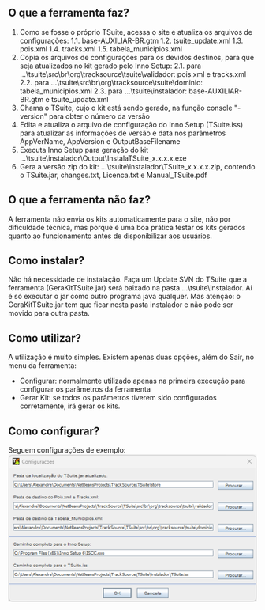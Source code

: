 ## O que a ferramenta faz?
1. Como se fosse o próprio TSuite, acessa o site e atualiza os arquivos de configurações:
     1.1. base-AUXILIAR-BR.gtm
     1.2. tsuite_update.xml
     1.3. pois.xml
     1.4. tracks.xml
     1.5. tabela_municipios.xml
2. Copia os arquivos de configurações para os devidos destinos, para que seja atualizados no kit gerado pelo Inno Setup:
     2.1. para ...\tsuite\src\br\org\tracksource\tsuite\validador: pois.xml e tracks.xml
     2.2. para ...\tsuite\src\br\org\tracksource\tsuite\dominio: tabela_municipios.xml
     2.3. para ...\tsuite\instalador: base-AUXILIAR-BR.gtm e tsuite_update.xml
4. Chama o TSuite, cujo o kit está sendo gerado, na função console "-version" para obter o número da versão
5. Edita e atualiza o arquivo de configuração do Inno Setup (TSuite.iss) para atualizar as informações de versão e data nos parâmetros AppVerName, AppVersion e OutputBaseFilename
6. Executa Inno Setup para geração do kit ...\tsuite\instalador\Output\InstalaTSuite_x.x.x.x.exe
7. Gera a versão zip do kit: ...\tsuite\instalador\TSuite_x.x.x.x.zip, contendo o TSuite.jar, changes.txt, Licenca.txt e Manual_TSuite.pdf

## O que a ferramenta não faz?
A ferramenta não envia os kits automaticamente para o site, não por dificuldade técnica, mas porque é uma boa prática testar os kits gerados quanto ao funcionamento antes de disponibilizar aos usuários.

## Como instalar?
Não há necessidade de instalação. Faça um Update SVN do TSuite que a ferramenta (GeraKitTSuite.jar) será baixado na pasta ...\tsuite\instalador. Aí é só executar o jar como outro programa java qualquer. Mas atenção: o GeraKitTSuite.jar tem que ficar nesta pasta instalador e não pode ser movido para outra pasta.

## Como utilizar?
A utilização é muito simples. Existem apenas duas opções, além do Sair, no menu da ferramenta:
- Configurar: normalmente utilizado apenas na primeira execução para configurar os parâmetros da ferramenta
- Gerar Kit: se todos os parâmetros tiverem sido configurados corretamente, irá gerar os kits.

## Como configurar?
Seguem configurações de exemplo:
![Exemplo](./Config_example.png)
